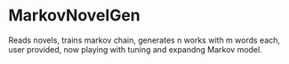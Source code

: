 # MarkovNovelGen
Reads novels, trains markov chain, generates n works with m words each, user provided, now playing with tuning and expandng Markov model.

